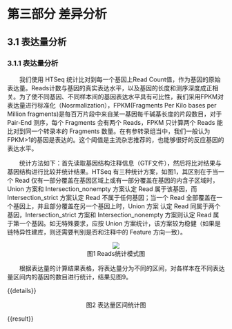 # 第三部分 差异分析

## 3.1 表达量分析

### 3.1.1 表达量分析


<p>&emsp;&emsp;我们使用 HTSeq 统计比对到每一个基因上Read Count值，作为基因的原始表达量。Reads计数与基因的真实表达水平，以及基因的长度和测序深度成正相关。为了使不同基因、不同样本间的基因表达水平具有可比性，我们采用FPKM对表达量进行标准化（Nosrmalization），FPKM(Fragments Per Kilo bases per Million fragments)是每百万片段中来自某一基因每千碱基长度的片段数目，对于 Pair-End 测序，每个 Fragments 会有两个 Reads，FPKM 只计算两个 Reads 能比对到同一个转录本的 Fragments 数量。在有参转录组当中，我们一般认为FPKM>1的基因是表达的。这个阈值是主流杂志推荐的，也能够很好的反应基因的表达水平。<p/>

<p>&emsp;&emsp;统计方法如下：首先读取基因结构注释信息（GTF文件），然后将比对结果与基因结构进行比较并统计结果。HTSeq 有三种统计方案，如图1，其区别在于当一个 Read 仅有一部分覆盖在基因区域上或有一部分覆盖在基因的内含子区域时， Union 方案和 Intersection_nonempty 方案认定 Read 属于该基因，而 Intersection_strict 方案认定 Read 不属于任何基因；当一个 Read 全部覆盖在一个基因上，并且部分覆盖在另一个基因上时，Union 方案 认定 Read 同属于两个基因，Intersection_strict 方案和 Intersection_nonempty 方案则认定 Read 属于第一个基因。如无特殊要求，应按 Union 方案统计，该方案较为稳健（如果是链特异性建库，则还需要判别是否和注释中的 Feature 方向一致）。<p/>

<center><img src='../../images/count.png'></center>
<center>图1 Reads统计模式图</center>

<p>&emsp;&emsp;根据表达量的计算结果表格，将表达量分为不同的区间，对各样本在不同表达量区间内的基因的数目进行统计，结果见图9。<p/>


{{details}}
<center>图2 表达量区间统计图</center>

{{result}}
